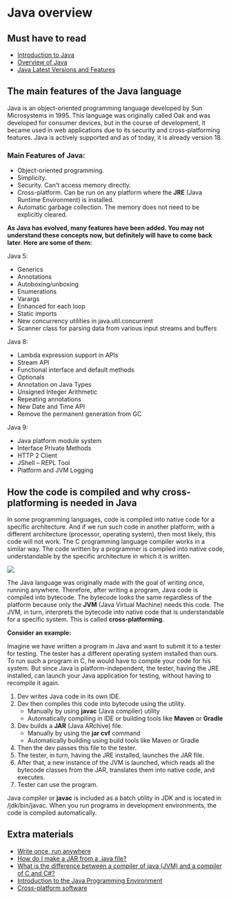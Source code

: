 # Java overview
## Must have to read

- [Introduction to Java](https://www.geeksforgeeks.org/introduction-to-java/#:~:text=Java%20is%20a%20class%2Dbased,all%20platforms%20that%20support%20Java. "Introduction to Java")
- [Overview of Java](https://docs.oracle.com/en/database/oracle/oracle-database/12.2/jjdev/Java-overview.html "Overview of Java")
- [Java Latest Versions and Features](https://howtodoinjava.com/java-version-wise-features-history/ "Java Latest Versions and Features")

## The main features of the Java language
Java is an object-oriented programming language developed by Sun Microsystems in 1995. This language was originally
called Oak and was developed for consumer devices, but in the course of development, it became used in web applications
due to its security and cross-platforming features. Java is actively supported and as of today, it is already version 18.

### Main Features of Java:
- Object-oriented programming.
- Simplicity.
- Security. Can't access memory directly.
- Cross-platform. Can be run on any platform where the **JRE** (Java Runtime Environment) is installed.
- Automatic garbage collection. The memory does not need to be explicitly cleared.

**As Java has evolved, many features have been added. You may not understand these concepts now, but definitely will
have to come back later. Here are some of them:**

Java 5:
- Generics
- Annotations
- Autoboxing/unboxing
- Enumerations
- Varargs
- Enhanced for each loop
- Static imports
- New concurrency utilities in java.util.concurrent
- Scanner class for parsing data from various input streams and buffers

Java 8:
- Lambda expression support in APIs
- Stream API
- Functional interface and default methods
- Optionals
- Annotation on Java Types
- Unsigned Integer Arithmetic
- Repeating annotations
- New Date and Time API
- Remove the permanent generation from GC

Java 9:
- Java platform module system
- Interface Private Methods
- HTTP 2 Client
- JShell – REPL Tool
- Platform and JVM Logging

## How the code is compiled and why cross-platforming is needed in Java

In some programming languages, code is compiled into native code for a specific architecture. And if we run such code in
another platform, with a different architecture (processor, operating system), then most likely, this code will not work.
The C programming language compiler works in a similar way. The code written by a programmer is compiled into native code,
understandable by the specific architecture in which it is written.

![](img/compiler-flow.png)

The Java language was originally made with the goal of writing once, running anywhere.
Therefore, after writing a program, Java code is compiled into bytecode. The bytecode looks the same regardless of the
platform because only the **JVM** (Java Virtual Machine) needs this code. The JVM, in turn, interprets the bytecode into native code that is
understandable for a specific system. This is called **cross-platforming**.


**Consider an example:**

Imagine we have written a program in Java and want to submit it to a tester for testing. The tester has a different
operating system installed than ours. To run such a program in C, he would have to compile your code for his system.
But since Java is platform-independent, the tester, having the JRE installed, can launch your Java application for
testing, without having to recompile it again.

1. Dev writes Java code in its own IDE.
2. Dev then compiles this code into bytecode using the utility.
    - Manually by using **javac** (Java compiler) utility
    - Automatically compiling in IDE or building tools like **Maven** or **Gradle**
3. Dev builds a **JAR** (Java ARchive) file.
    - Manually by using the **jar cvf** command
    - Automatically building using build tools like Maven or Gradle
4. Then the dev passes this file to the tester.
5. The tester, in turn, having the JRE installed, launches the JAR file.
6. After that, a new instance of the JVM is launched, which reads all the bytecode classes from the JAR, translates them
into native code, and executes.
7. Tester can use the program.

Java compiler or **javac** is included as a batch utility in JDK and is located in /jdk/bin/javac. When you run programs
in development environments, the code is compiled automatically.

## Extra materials
- [Write once, run anywhere](https://en.wikipedia.org/wiki/Write_once,_run_anywhere "Write once, run anywhere")
- [How do I make a JAR from a .java file?](https://stackoverflow.com/questions/9941296/how-do-i-make-a-jar-from-a-java-file "How do I make a JAR from a .java file?")
- [What is the difference between a compiler of java (JVM) and a compiler of C and C#?](https://www.quora.com/What-is-the-difference-between-a-compiler-of-java-JVM-and-a-compiler-of-C-and-C "What is the difference between a compiler of java (JVM) and a compiler of C and C#?")
- [Introduction to the Java Programming Environment](https://docs.oracle.com/cd/E19455-01/806-3461/6jck06gqb/index.html "Introduction to the Java Programming Environment")
- [Cross-platform software](https://ru.wikipedia.org/wiki/%D0%9A%D1%80%D0%BE%D1%81%D1%81%D0%BF%D0%BB%D0%B0%D1%82%D1%84%D0%BE%D1%80%D0%BC%D0%B5%D0%BD%D0%BD%D0%BE%D1%81%D1%82%D1%8C "Cross-platform software")